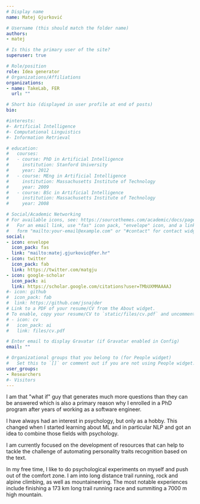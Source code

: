 ```yaml
---
# Display name
name: Matej Gjurković

# Username (this should match the folder name)
authors:
- matej

# Is this the primary user of the site?
superuser: true

# Role/position
role: Idea generator
# Organizations/Affiliations
organizations:
- name: TakeLab, FER
  url: ""

# Short bio (displayed in user profile at end of posts)
bio:

#interests:
#- Artificial Intelligence
#- Computational Linguistics
#- Information Retrieval

# education:
#   courses:
#   - course: PhD in Artificial Intelligence
#     institution: Stanford University
#     year: 2012
#   - course: MEng in Artificial Intelligence
#     institution: Massachusetts Institute of Technology
#     year: 2009
#   - course: BSc in Artificial Intelligence
#     institution: Massachusetts Institute of Technology
#     year: 2008

# Social/Academic Networking
# For available icons, see: https://sourcethemes.com/academic/docs/page-builder/#icons
#   For an email link, use "fas" icon pack, "envelope" icon, and a link in the
#   form "mailto:your-email@example.com" or "#contact" for contact widget.
social:
- icon: envelope
  icon_pack: fas
  link: "mailto:matej.gjurkovic@fer.hr"
- icon: twitter
  icon_pack: fab
  link: https://twitter.com/matgju
- icon: google-scholar
  icon_pack: ai
  link: https://scholar.google.com/citations?user=TMbUXMMAAAAJ
#- icon: github
#  icon_pack: fab
#  link: https://github.com/jsnajder
# Link to a PDF of your resume/CV from the About widget.
# To enable, copy your resume/CV to `static/files/cv.pdf` and uncomment the lines below.
# - icon: cv
#   icon_pack: ai
#   link: files/cv.pdf

# Enter email to display Gravatar (if Gravatar enabled in Config)
email: ""

# Organizational groups that you belong to (for People widget)
#   Set this to `[]` or comment out if you are not using People widget.
user_groups:
- Researchers
#- Visitors
---
```


I am that "what if" guy that generates much more questions than they can be answered which is also a primary reason why I enrolled in a PhD program after years of working as a software engineer. 

I have always had an interest in psychology, but only as a hobby. This changed when I started learning about ML and in particular NLP and got an idea to combine those fields with psychology.

I am currently focused on the development of resources that can help to tackle the challenge of automating personality traits recognition based on the text.

In my free time, I like to do psychological experiments on myself and push out of the comfort zone. I am into long distance trail running, rock and alpine climbing, as well as mountaineering. The most notable experiences include finishing a 173 km long trail running race and summiting a 7000 m high mountain.



<canvas id="traits"></canvas>

<script src="https://cdn.jsdelivr.net/npm/chart.js@2.8.0"></script>

<script>
var ctx = document.getElementById('traits').getContext('2d');

options = {
    scale: {
        angleLines: {
            display: false
        },
        ticks: {
            suggestedMin: 50,
            suggestedMax: 100
        }
    }
};

data: {
    labels: ['Agreeableness', 'Openness', 'Conscientiousness', 'Extraversion',
      'Neuroticism'],
    datasets: [{
        data: [25, 90, 50, 20, 10]
    }]
}

var myRadarChart = new Chart(ctx, {
    type: 'radar',
    data: data,
    options: options
});


</script>

